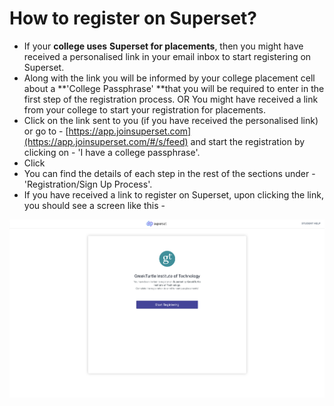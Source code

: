 # How to register on Superset?

* If your **college uses** **Superset for placements**, then you might have received a personalised link in your email inbox to start registering on Superset. &#x20;
* Along with the link you will be informed by your college placement cell about a **'College Passphrase' **that you will be required to enter in the first step of the registration process. OR You might have received a link from your college to start your registration for placements.
* Click on the link sent to you (if you have received the personalised link) or go to - [https://app.joinsuperset.com](https://app.joinsuperset.com/#/s/feed) and start the registration by clicking on - 'I have a college passphrase'.&#x20;
* Click
* You can find the details of each step in the rest of the sections under - 'Registration/Sign Up Process'.
* If you have received a link to register on Superset, upon clicking the link, you should see a screen like this -

![](<../../.gitbook/assets/image (117).png>)



